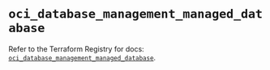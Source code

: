 # `oci_database_management_managed_database`

Refer to the Terraform Registry for docs: [`oci_database_management_managed_database`](https://registry.terraform.io/providers/oracle/oci/7.19.0/docs/resources/database_management_managed_database).
